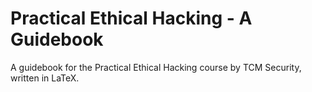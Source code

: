 # Practical Ethical Hacking - A Guidebook
A guidebook for the Practical Ethical Hacking course by TCM Security, written in LaTeX.
